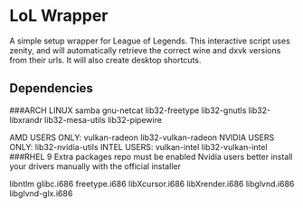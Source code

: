 # LoL Wrapper
A simple setup wrapper for League of Legends. This interactive script uses zenity, and will automatically retrieve the correct wine and dxvk versions from their urls. It will also create desktop shortcuts.
## Dependencies
###ARCH LINUX
samba gnu-netcat lib32-freetype lib32-gnutls lib32-libxrandr lib32-mesa-utils lib32-pipewire

AMD USERS ONLY: vulkan-radeon lib32-vulkan-radeon
NVIDIA USERS ONLY: lib32-nvidia-utils
INTEL USERS: vulkan-intel lib32-vulkan-intel
###RHEL 9
Extra packages repo must be enabled
Nvidia users better install your drivers manually with the official installer

libntlm glibc.i686 freetype.i686 libXcursor.i686 libXrender.i686 libglvnd.i686 libglvnd-glx.i686
